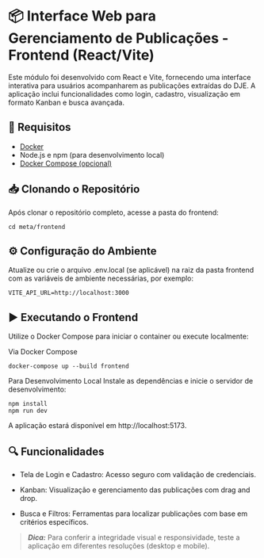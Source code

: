 
# 📦 Interface Web para Gerenciamento de Publicações - Frontend (React/Vite)

Este módulo foi desenvolvido com React e Vite, fornecendo uma interface interativa para usuários acompanharem as publicações extraídas do DJE. A aplicação inclui funcionalidades como login, cadastro, visualização em formato Kanban e busca avançada.

## 🚀 Requisitos

- [Docker](https://www.docker.com/)
- Node.js e npm (para desenvolvimento local)
- [Docker Compose (opcional)](https://docs.docker.com/compose/)

## 📥 Clonando o Repositório

Após clonar o repositório completo, acesse a pasta do frontend:

```
cd meta/frontend
```

## ⚙️ Configuração do Ambiente
Atualize ou crie o arquivo .env.local (se aplicável) na raiz da pasta frontend com as variáveis de ambiente necessárias, por exemplo:
```
VITE_API_URL=http://localhost:3000
```
## ▶️ Executando o Frontend
Utilize o Docker Compose para iniciar o container ou execute localmente:

Via Docker Compose
```
docker-compose up --build frontend
```
Para Desenvolvimento Local
Instale as dependências e inicie o servidor de desenvolvimento:

```
npm install
npm run dev
```
A aplicação estará disponível em http://localhost:5173.

## 🔍 Funcionalidades
- Tela de Login e Cadastro: Acesso seguro com validação de credenciais.

- Kanban: Visualização e gerenciamento das publicações com drag and drop.

- Busca e Filtros: Ferramentas para localizar publicações com base em critérios específicos.

>***Dica:*** Para conferir a integridade visual e responsividade, teste a aplicação em diferentes resoluções (desktop e mobile).
